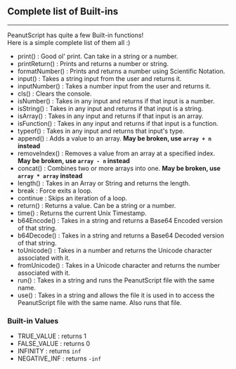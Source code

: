 ## Complete list of Built-ins
___
PeanutScript has quite a few Built-in functions!<br>
Here is a simple complete list of them all :)<br>
- print() : Good ol' print. Can take in a string or a number.
- printReturn() : Prints and returns a number or string.
- formatNumber() : Prints and returns a number using Scientific Notation.
- input() : Takes a string input from the user and returns it.
- inputNumber() : Takes a number input from the user and returns it.
- cls() : Clears the console.
- isNumber() : Takes in any input and returns if that input is a number.
- isString() : Takes in any input and returns if that input is a string.
- isArray() : Takes in any input and returns if that input is an array.
- isFunction() : Takes in any input and returns if that input is a function.
- typeof() : Takes in any input and returns that input's type.
- append() : Adds a value to an array. **May be broken, use `array + n` instead**
- removeIndex() : Removes a value from an array at a specified index. **May be broken, use `array - n` instead**
- concat() : Combines two or more arrays into one. **May be broken, use `array * array` instead**
- length() : Takes in an Array or String and returns the length.
- break : Force exits a loop.
- continue : Skips an iteration of a loop.
- return() : Returns a value. Can be a string or a number.
- time() : Returns the current Unix Timestamp.
- b64Encode() : Takes in a string and returns a Base64 Encoded version of that string.
- b64Decode() : Takes in a string and returns a Base64 Decoded version of that string.
- toUnicode() : Takes in a number and returns the Unicode character associated with it.
- fromUnicode() : Takes in a Unicode character and returns the number associated with it.
- run() : Takes in a string and runs the PeanutScript file with the same name.
- use() : Takes in a string and allows the file it is used in to access the PeanutScript file with the same name. Also runs that file.

### Built-in Values
- TRUE_VALUE : returns 1
- FALSE_VALUE : returns 0
- INFINITY : returns `inf`
- NEGATIVE_INF : returns `-inf`
